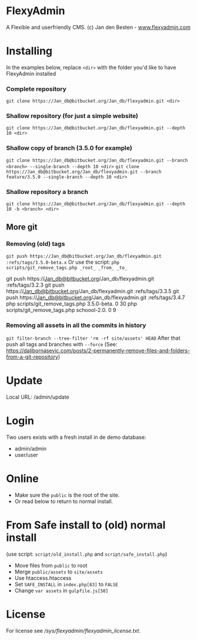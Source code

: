 # FlexyAdmin

A Flexible and userfriendly CMS.
(c) Jan den Besten - www.flexyadmin.com

# Installing

In the examples below, replace `<dir>` with the folder you'd like to have FlexyAdmin installed

### Complete repository ###

`git clone https://Jan_db@bitbucket.org/Jan_db/flexyadmin.git <dir>`

### Shallow repository (for just a simple website) ###

`git clone https://Jan_db@bitbucket.org/Jan_db/flexyadmin.git --depth 10 <dir>`

### Shallow copy of branch (3.5.0 for example)

`git clone https://Jan_db@bitbucket.org/Jan_db/flexyadmin.git --branch <branch> --single-branch --depth 10 <dir>`
`git clone https://Jan_db@bitbucket.org/Jan_db/flexyadmin.git --branch feature/3.5.0 --single-branch --depth 10 <dir>`
    
### Shallow repository a branch ###

`git clone https://Jan_db@bitbucket.org/Jan_db/flexyadmin.git --depth 10 -b <branch> <dir>`
  
## More git

### Removing (old) tags

`git push https://Jan_db@bitbucket.org/Jan_db/flexyadmin.git :refs/tags/3.5.0-beta.x`
Or use the script: `php scripts/git_remove_tags.php _root_ _from_ _to_`

git push https://Jan_db@bitbucket.org/Jan_db/flexyadmin.git :refs/tags/3.2.3
git push https://Jan_db@bitbucket.org/Jan_db/flexyadmin.git :refs/tags/3.3.5
git push https://Jan_db@bitbucket.org/Jan_db/flexyadmin.git :refs/tags/3.4.7
php scripts/git_remove_tags.php 3.5.0-beta. 0 30
php scripts/git_remove_tags.php schoool-2.0. 0 9

 
### Removing all assets in all the commits in history

`git filter-branch --tree-filter 'rm -rf site/assets' HEAD`
After that push all tags and branches with `--force`
(See: https://dalibornasevic.com/posts/2-permanently-remove-files-and-folders-from-a-git-repository)

# Update

Local URL: /admin/update


# Login

Two users exists with a fresh install in de demo database:

- admin/admin
- user/user

# Online

- Make sure the `public` is the root of the site.
- Or read below to return to normal install.

# From Safe install to (old) normal install

(use script: `script/old_install.php` and `script/safe_install.php`)

- Move files from `public` to root
- Merge `public/assets` to `site/assets`
- Use htaccess.htaccess
- Set `SAFE_INSTALL` in `index.php[83]` to `FALSE`
- Change `var assets` in `gulpfile.js[50]`

# License

For license see */sys/flexyadmin/flexyadmin_license.txt*.